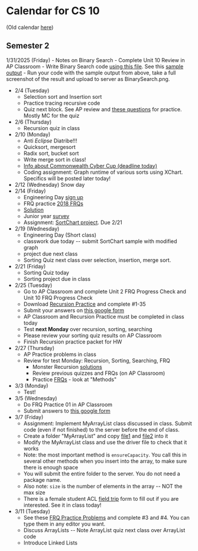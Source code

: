 # Calendar for CS 10

(Old calendar [here](./sem01.md))
## Semester 2

1/31/2025 (Friday)
	- Notes on Binary Search
	- Complete Unit 10 Review in AP Classroom
	- Write Binary Search code [using this file](../AP_shared/recursion/BinarySearch.java). See this [sample output](../AP_shared/recursion/BinarySearch-output.txt)
	- Run your code with the sample output from above, take a full screenshot of the result and upload to server as BinarySearch.png.
- 2/4 (Tuesday)
  - Selection sort and Insertion sort
  - Practice tracing recursive code
  - Quiz next block. See AP review and [these questions](https://www.varsitytutors.com/ap_computer_science_a-help/recursion) for practice. Mostly MC for the quiz
- 2/6 (Thursday)
  - Recursion quiz in class
- 2/10 (Monday)
  - Anti *Eclipse* Diatribe!!!
  - Quicksort, mergesort
  - Radix sort, bucket sort
  - Write merge sort in class!
  - [Info about Commonwealth Cyber Cup (deadline today)](./cybercup.md)
  - Coding assignment: Graph runtime of various sorts using XChart. Specifics will be posted later today!
- 2/12 (Wednesday) Snow day
- 2/14 (Friday)
  - Engineering Day [sign up](https://forms.gle/2WSue83rFaWV3ew29)
  - FRQ practice [2018 FRQs](../AP_shared/FRQs/ap18-frq-computer-science-a.pdf)
  - [Solution](../AP_shared/FRQs/ap18-sg-comp-sci-a.pdf)
  - Junior year [survey](https://forms.gle/SSDSe2A4SQa7UcGUA)
  - Assignment: [SortChart project](../AP_shared/Sorting.md). Due 2/21
- 2/19 (Wednesday)
	- Engineering Day (Short class)
	- classwork due today -- submit SortChart sample with modified graph
	- project due next class
	- Sorting Quiz next class over selection, insertion, merge sort.
- 2/21 (Friday)
	- Sorting Quiz today
	- Sorting project due in class
- 2/25 (Tuesday)
	- Go to AP Classroom and complete Unit 2 FRQ Progress Check and Unit 10 FRQ Progress Check
	- Download [Recursion Practice](../AP_shared/monster-recursion.pdf) and complete #1-35
	- Submit your answers on [this google form](https://forms.gle/DP6NJgkxMeswcP2u5)
	- AP Classroom and Recursion Practice must be completed in class today
	- Test **next Monday** over recursion, sorting, searching
	- Please review your sorting quiz results on AP Classroom
	- Finish Recursion practice packet for HW
- 2/27 (Thursday)
  - AP Practice problems in class
  - Review for test Monday: Recursion, Sorting, Searching, FRQ
	- Monster Recursion [solutions](../AP_shared/monster-recursion-solutions.pdf)
	- Review previous quizzes and FRQs (on AP Classroom)
	- Practice [FRQs](https://codehs.com/library/apcsa_frq_center) - look at "Methods"
- 3/3 (Monday)
  - Test!
- 3/5 (Wednesday)
  - Do FRQ Practice 01 in AP Classroom
  - Submit answers to [this google form](https://forms.gle/KfWMwFA1s53eruG69)
- 3/7 (Friday)
  - Assignment: Implement MyArrayList class discussed in class. Submit code (even if not finished) to the server before the end of class.
  - Create a folder "MyArrayList" and copy [file1](../AP_shared/MyArrayList/MyArrayList.java) and [file2](../AP_shared/MyArrayList/MyArrayListDriver.java) into it
  - Modify the MyArrayList class and use the driver file to check that it works
  - Note: the most important method is `ensureCapacity`. You call this in several other methods when you insert into the array, to make sure there is enough space
  - You will submit the entire folder to the server. You do not need a package name.
  - Also note: `size` is the number of elements in the array -- NOT the max size
  - There is a female student ACL [field trip](../AP_shared/field-trip.md) form to fill out if you are interested. See it in class today!
- 3/11 (Tuesday)
	- See these [FRQ Practice Problems](../AP_shared/FRQs/ap-computer-science-a-frq-2017.pdf) and complete #3 and #4. You can type them in any editor you want.
	- Discuss ArrayLists -- Note ArrayList quiz next class over ArrayList code
	- Introduce Linked Lists